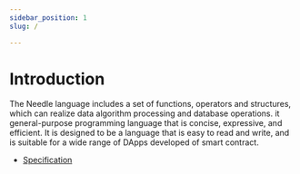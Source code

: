 ```yaml
---
sidebar_position: 1
slug: /

---
```


# Introduction 

The Needle language includes a set of functions, operators and structures, which can realize data algorithm processing and database operations. it general-purpose programming language that is concise, expressive, and efficient. It is designed to be a language that is easy to read and write, and is suitable for a wide range of DApps developed of smart contract.

- [Specification](/needle/spec.md)
